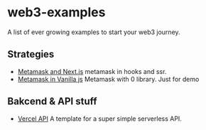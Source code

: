 # web3-examples

A list of ever growing examples to start your web3 journey.

## Strategies

- [Metamask and Next.js](./solutions/metamask-nextjs/) metamask in hooks and ssr.
- [Metamask in Vanilla js](./ui/vanilla-metamask/) Metamask with 0 library. Just for demo

## Bakcend & API stuff

- [Vercel API](./api/vercel-api/) A template for a super simple serverless API.
